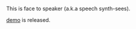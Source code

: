 This is face to speaker (a.k.a speech synth-sees).

[demo]([http://www.google.com](https://vniel-pkjh-0219.notion.site/Neural-Speech-Synthe-Sees-for-Virtual-Speaker-0c8be272316d4a2793cde4ac2b767659?pvs=4)https://vniel-pkjh-0219.notion.site/Neural-Speech-Synthe-Sees-for-Virtual-Speaker-0c8be272316d4a2793cde4ac2b767659?pvs=4) is released.
